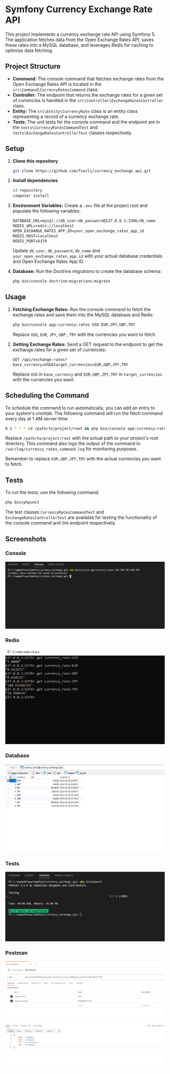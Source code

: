 # Symfony Currency Exchange Rate API

This project implements a currency exchange rate API using Symfony 5. The application fetches data from the Open Exchange Rates API, saves these rates into a MySQL database, and leverages Redis for caching to optimize data fetching. 

## Project Structure

- **Command:** The console command that fetches exchange rates from the Open Exchange Rates API is located in the `src\Command\CurrencyRatesCommand` class.
- **Controller:** The endpoint that returns the exchange rates for a given set of currencies is handled in the `src\Controller\ExchangeRatesController` class.
- **Entity:** The `src\Entity\CurrencyRate` class is an entity class representing a record of a currency exchange rate.
- **Tests:** The unit tests for the console command and the endpoint are in the `tests\CurrencyRatesCommandTest` and `tests\ExchangeRatesControllerTest` classes respectively.

## Setup

1. **Clone this repository**
    ```bash
    git clone https://github.com/fvarli/currency_exchange_api.git
    ```
2. **Install dependencies**
    ```bash
    cd repository
    composer install
    ```
3. **Environment Variables:** Create a `.env` file at the project root and populate the following variables:
    ```
    DATABASE_URL=mysql://db_user:db_password@127.0.0.1:3306/db_name
    REDIS_URL=redis://localhost
    OPEN_EXCHANGE_RATES_APP_ID=your_open_exchange_rates_app_id
    REDIS_HOST=localhost
    REDIS_PORT=6379
    ```
    Update `db_user`, `db_password`, `db_name` and `your_open_exchange_rates_app_id` with your actual database credentials and Open Exchange Rates App ID.

4. **Database:** Run the Doctrine migrations to create the database schema:
    ```bash
    php bin/console doctrine:migrations:migrate
    ```

## Usage

1. **Fetching Exchange Rates:** Run the console command to fetch the exchange rates and save them into the MySQL database and Redis:
    ```bash
    php bin/console app:currency:rates USD EUR,JPY,GBP,TRY
    ```
    Replace `USD`, `EUR`, `JPY`, `GBP` , `TRY` with the currencies you want to fetch.

2. **Getting Exchange Rates:** Send a GET request to the endpoint to get the exchange rates for a given set of currencies:
    ```
    GET /api/exchange-rates?base_currency=USD&target_currencies=EUR,GBP,JPY,TRY
    ```
    Replace `USD` in `base_currency` and `EUR,GBP,JPY,TRY` in `target_currencies` with the currencies you want.

## Scheduling the Command

To schedule the command to run automatically, you can add an entry to your system's crontab. The following command will run the fetch command every day at 1 AM server time:

```bash
0 1 * * * cd /path/to/project/root && php bin/console app:currency:rates USD EUR,GBP,JPY,TRY >> /var/log/currency_rates_command.log 2>&1
```

Replace `/path/to/project/root` with the actual path to your project's root directory. This command also logs the output of the command to `/var/log/currency_rates_command.log` for monitoring purposes.

Remember to replace `EUR,GBP,JPY,TRY` with the actual currencies you want to fetch.

## Tests

To run the tests, use the following command:
```bash
php bin/phpunit
```

The test classes `CurrencyRatesCommandTest` and `ExchangeRatesControllerTest` are available for testing the functionality of the console command and the endpoint respectively.

## Screenshots

### Console

![Console](./screenshots/console.png)

### Redis

![Redis](./screenshots/redis.png)

### Database

![Database](./screenshots/database.png)

### Tests

![Tests](./screenshots/test.png)

### Postman

![Postman](./screenshots/postman.png)
